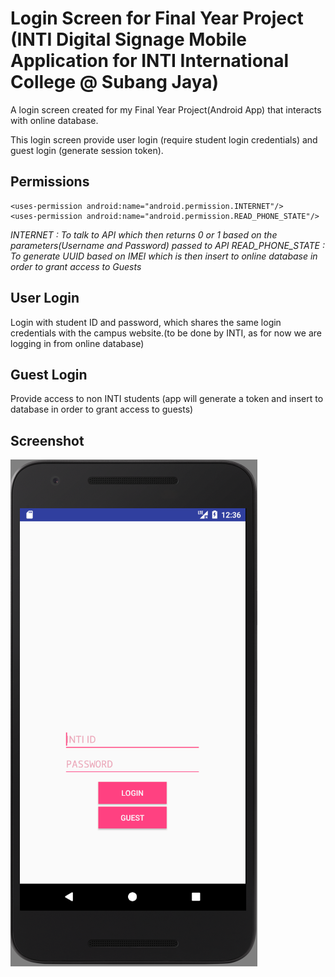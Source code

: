 # Login Screen for Final Year Project (INTI Digital Signage Mobile Application for INTI International College @ Subang Jaya)
A login screen created for my Final Year Project(Android App) that interacts with online database.

This login screen provide user login (require student login credentials) and guest login (generate session token).

## Permissions
    <uses-permission android:name="android.permission.INTERNET"/>
    <uses-permission android:name="android.permission.READ_PHONE_STATE"/>
*INTERNET        : To talk to API which then returns 0 or 1 based on the parameters(Username and Password) passed to API
READ_PHONE_STATE : To generate UUID based on IMEI which is then insert to online database in order to grant access to Guests*    
    
## User Login
Login with student ID and password, which shares the same login credentials with the campus website.(to be done by INTI, as for now we are logging in from online database)

## Guest Login
Provide access to non INTI students (app will generate a token and insert to database in order to grant access to guests)

## Screenshot
![image](https://github.com/shinjiat/Android-Login/blob/master/AndroidLogin/ScreenShot_20170829203644.png)
